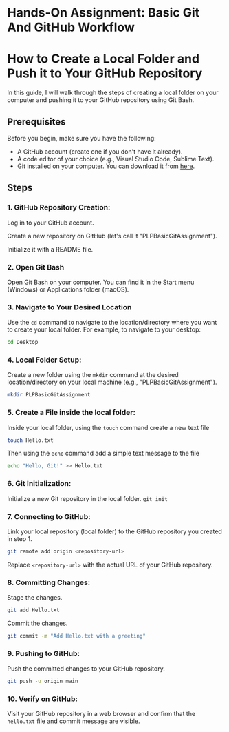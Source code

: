 # Hands-On Assignment: Basic Git And GitHub Workflow

# How to Create a Local Folder and Push it to Your GitHub Repository

In this guide, I will walk through the steps of creating a local folder on your computer and pushing it to your GitHub repository using Git Bash.

## Prerequisites

Before you begin, make sure you have the following:
- A GitHub account (create one if you don't have it already).
- A code editor of your choice (e.g., Visual Studio Code, Sublime Text).
- Git installed on your computer. You can download it from [here](https://git-scm.com/downloads).

## Steps

### 1. GitHub Repository Creation:

Log in to your GitHub account.

Create a new repository on GitHub (let's call it "PLPBasicGitAssignment").

Initialize it with a README file.

### 2. Open Git Bash

Open Git Bash on your computer. You can find it in the Start menu (Windows) or Applications folder (macOS).

### 3. Navigate to Your Desired Location

Use the `cd` command to navigate to the location/directory where you want to create your local folder. For example, to navigate to your desktop:

```bash
cd Desktop
```

### 4. Local Folder Setup:

Create a new folder using the `mkdir` command at the desired location/directory on your local machine (e.g., "PLPBasicGitAssignment").
```bash
mkdir PLPBasicGitAssignment
```

### 5. Create a File inside the local folder:

Inside your local folder, using the `touch` command create a new text file
```bash
touch Hello.txt
```

Then using the `echo` command add a simple text message to the file
``` bash
echo "Hello, Git!" >> Hello.txt
```

### 6. Git Initialization:

Initialize a new Git repository in the local folder.
`git init`

### 7. Connecting to GitHub:

Link your local repository (local folder) to the GitHub repository you created in step 1.

```bash
git remote add origin <repository-url>
```
Replace `<repository-url>` with the actual URL of your GitHub repository.

### 8. Committing Changes:

Stage the changes.

```bash
git add Hello.txt
```
Commit the changes.

 ```bash
git commit -m "Add Hello.txt with a greeting"
```

### 9. Pushing to GitHub:

Push the committed changes to your GitHub repository.

```bash
git push -u origin main
```

### 10. Verify on GitHub:

Visit your GitHub repository in a web browser and confirm that the `hello.txt` file and commit message are visible.



    


